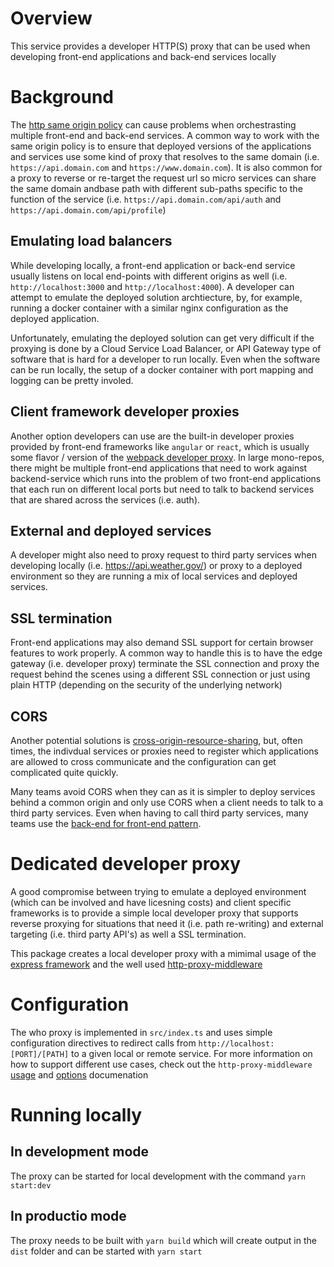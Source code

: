 # Overview

This service provides a developer HTTP(S) proxy that can be used when developing front-end applications and back-end services locally

# Background

The [http same origin policy](https://developer.mozilla.org/en-US/docs/Web/Security/Same-origin_policy) can cause problems when orchestrasting multiple front-end and back-end services. A common way to work with the same origin policy is to ensure that deployed versions of the applications and services use some kind of proxy that resolves to the same domain (i.e. `https://api.domain.com` and `https://www.domain.com`). It is also common for a proxy to reverse or re-target the request url so micro services can share the same domain andbase path with different sub-paths specific to the function of the service (i.e. `https://api.domain.com/api/auth` and `https://api.domain.com/api/profile`)

## Emulating load balancers

While developing locally, a front-end application or back-end service usually listens on local end-points with different origins as well (i.e. `http://localhost:3000` and `http://localhost:4000`). A developer can attempt to emulate the deployed solution archtiecture, by, for example, running a docker container with a similar nginx configuration as the deployed application.

Unfortunately, emulating the deployed solution can get very difficult if the proxying is done by a Cloud Service Load Balancer, or API Gateway type of software that is hard for a developer to run locally. Even when the software can be run locally, the setup of a docker container with port mapping and logging can be pretty involed.

## Client framework developer proxies

Another option developers can use are the built-in developer proxies provided by front-end frameworks like `angular` or `react`, which is usually some flavor / version of the [webpack developer proxy](https://webpack.js.org/configuration/dev-server/#devserverproxy). In large mono-repos, there might be multiple front-end applications that need to work against backend-service which runs into the problem of two front-end applications that each run on different local ports but need to talk to backend services that are shared across the services (i.e. auth).

## External and deployed services

A developer might also need to proxy request to third party services when developing locally (i.e. https://api.weather.gov/) or proxy to a deployed environment so they are running a mix of local services and deployed services.

## SSL termination

Front-end applications may also demand SSL support for certain browser features to work properly. A common way to handle this is to have the edge gateway (i.e. developer proxy) terminate the SSL connection and proxy the request behind the scenes using a different SSL connection or just using plain HTTP (depending on the security of the underlying network)

## CORS

Another potential solutions is [cross-origin-resource-sharing](https://developer.mozilla.org/en-US/docs/Web/HTTP/CORS), but, often times, the indivdual services or proxies need to register which applications are allowed to cross communicate and the configuration can get complicated quite quickly.

Many teams avoid CORS when they can as it is simpler to deploy services behind a common origin and only use CORS when a client needs to talk to a third party services. Even when having to call third party services, many teams use the [back-end for front-end pattern](https://blog.bitsrc.io/bff-pattern-backend-for-frontend-an-introduction-e4fa965128bf).

# Dedicated developer proxy

A good compromise between trying to emulate a deployed environment (which can be involved and have licesning costs) and client specific frameworks is to provide a simple local developer proxy that supports reverse proxying for situations that need it (i.e. path re-writing) and external targeting (i.e. third party API's) as well a SSL termination.

This package creates a local developer proxy with a mimimal usage of the [express framework](https://github.com/expressjs/express) and the well used [http-proxy-middleware](https://github.com/chimurai/http-proxy-middleware)

# Configuration

The who proxy is implemented in `src/index.ts` and uses simple configuration directives to redirect calls from `http://localhost:[PORT]/[PATH]` to a given local or remote service. For more information on how to support different use cases, check out the `http-proxy-middleware` [usage](https://github.com/chimurai/http-proxy-middleware#basic-usage) and [options](https://github.com/chimurai/http-proxy-middleware#options) documenation

# Running locally

## In development mode

The proxy can be started for local development with the command `yarn start:dev` 

## In productio mode

The proxy needs to be built with `yarn build` which will create output in the `dist` folder and can be started with `yarn start`
